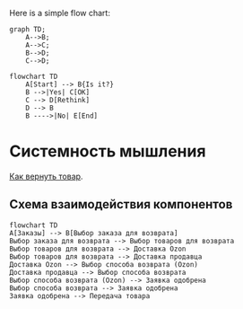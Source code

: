 Here is a simple flow chart:

```mermaid
graph TD;
    A-->B;
    A-->C;
    B-->D;
    C-->D;
```

```mermaid
flowchart TD
    A[Start] --> B{Is it?}
    B -->|Yes| C[OK]
    C --> D[Rethink]
    D --> B
    B ---->|No| E[End]
```
# Системность мышления 
[Как вернуть товар](https://docs.ozon.ru/common/otmena-i-vozvrat-zakaza/kak-vernut-tovar/?country=RU). 
## Схема взаимодействия компонентов

```mermaid
flowchart TD
A[Заказы] --> B[Выбор заказа для возврата]
Выбор заказа для возврата --> Выбор товаров для возврата
Выбор товаров для возврата --> Доставка Ozon
Выбор товаров для возврата --> Доставка продавца
Доставка Ozon --> Выбор способа возврата (Ozon)
Доставка продавца --> Выбор способа возврата
Выбор способа возврата (Ozon) --> Заявка одобрена
Выбор способа возврата --> Заявка одобрена
Заявка одобрена --> Передача товара
```
